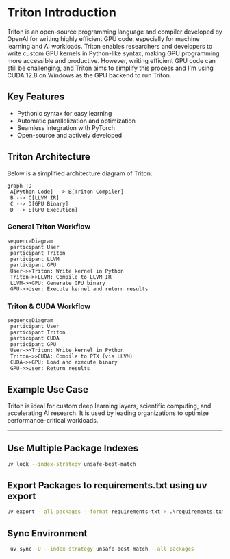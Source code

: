 
# Triton Introduction

Triton is an open-source programming language and compiler developed by OpenAI for writing highly efficient GPU code, especially for machine learning and AI workloads. Triton enables researchers and developers to write custom GPU kernels in Python-like syntax, making GPU programming more accessible and productive. However, writing efficient GPU code can still be challenging, and Triton aims to simplify this process and I'm using CUDA 12.8 on Windows as the GPU backend to run Triton.

## Key Features

- Pythonic syntax for easy learning
- Automatic parallelization and optimization
- Seamless integration with PyTorch
- Open-source and actively developed

## Triton Architecture

Below is a simplified architecture diagram of Triton:

```mermaid
graph TD
 A[Python Code] --> B[Triton Compiler]
 B --> C[LLVM IR]
 C --> D[GPU Binary]
 D --> E[GPU Execution]
```

### General Triton Workflow

```mermaid
sequenceDiagram
 participant User
 participant Triton
 participant LLVM
 participant GPU
 User->>Triton: Write kernel in Python
 Triton->>LLVM: Compile to LLVM IR
 LLVM->>GPU: Generate GPU binary
 GPU->>User: Execute kernel and return results
```

### Triton & CUDA Workflow

```mermaid
sequenceDiagram
 participant User
 participant Triton
 participant CUDA
 participant GPU
 User->>Triton: Write kernel in Python
 Triton->>CUDA: Compile to PTX (via LLVM)
 CUDA->>GPU: Load and execute binary
 GPU->>User: Return results
```

## Example Use Case

Triton is ideal for custom deep learning layers, scientific computing, and accelerating AI research. It is used by leading organizations to optimize performance-critical workloads.

---

## Use Multiple Package Indexes

``` bash
uv lock --index-strategy unsafe-best-match
```

## Export Packages to requirements.txt using uv export

```bash
uv export --all-packages --format requirements-txt > .\requirements.txt
```

## Sync Environment

```bash
 uv sync -U --index-strategy unsafe-best-match --all-packages
```
